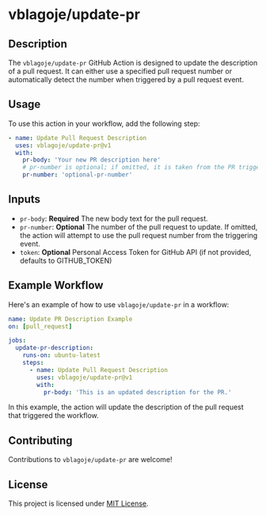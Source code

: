 # vblagoje/update-pr

## Description
The `vblagoje/update-pr` GitHub Action is designed to update the description of a pull request. It can either use a specified pull request number or automatically detect the number when triggered by a pull request event.

## Usage
To use this action in your workflow, add the following step:

```yaml
- name: Update Pull Request Description
  uses: vblagoje/update-pr@v1
  with:
    pr-body: 'Your new PR description here'
    # pr-number is optional; if omitted, it is taken from the PR triggering the workflow
    pr-number: 'optional-pr-number'
```

## Inputs
- `pr-body`: **Required** The new body text for the pull request.
- `pr-number`: **Optional** The number of the pull request to update. If omitted, the action will attempt to use the pull request number from the triggering event.
- `token`: **Optional** Personal Access Token for GitHub API (if not provided, defaults to GITHUB_TOKEN)

## Example Workflow
Here's an example of how to use `vblagoje/update-pr` in a workflow:

```yaml
name: Update PR Description Example
on: [pull_request]

jobs:
  update-pr-description:
    runs-on: ubuntu-latest
    steps:
      - name: Update Pull Request Description
        uses: vblagoje/update-pr@v1
        with:
          pr-body: 'This is an updated description for the PR.'
```

In this example, the action will update the description of the pull request that triggered the workflow.

## Contributing
Contributions to `vblagoje/update-pr` are welcome! 

## License
This project is licensed under [MIT License](LICENSE).

